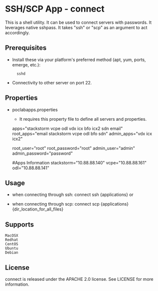 SSH/SCP App - connect
===========

This is a shell utility. It can be used to connect servers with passwords. It leverages native sshpass. It takes "ssh" or "scp" as an argument to act accordingly.


Prerequisites
------------------
- Install these via your platform's preferred method (apt, yum, ports, emerge, etc.):

		sshd

- Connectivity to other server on port 22.

Properties
-----------
- poclabapps.properties

  -  It requires this property file to define all servers and properties.

	apps="stackstorm vcpe odl vdx icx bfo icx2 sdn email"
	root_apps="email stackstorm vcpe odl bfo sdn"
	admin_apps="vdx icx icx2"

	root_user="root"
	root_password="root"
	admin_user="admin"
	admin_password="password"

	#Apps Information
	stackstorm="10.88.88.140"
	vcpe="10.88.88.161"
	odl="10.88.88.141"

Usage
---------

- when connecting through ssh:
	connect ssh {applications}
or

- when connecting through scp:
	connect scp {applications} {dir_location_for_all_files}

Supports
------------

	MacOSX
	Redhat
	CentOS
	Ubuntu
	Debian

License
-----------
connect is released under the APACHE 2.0 license. See LICENSE for more information.